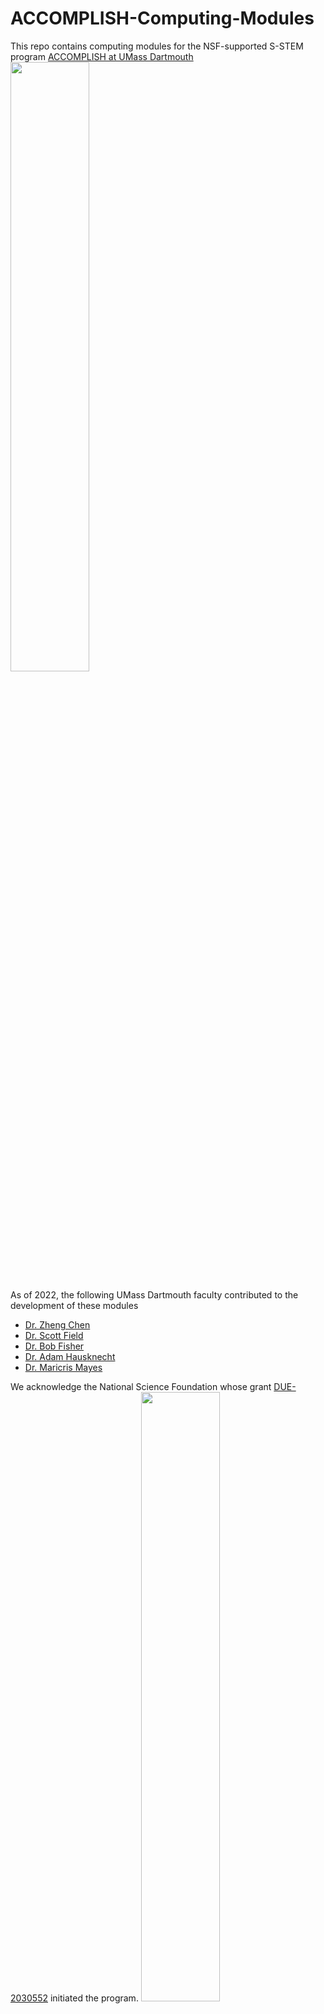# ACCOMPLISH-Computing-Modules
This repo contains computing modules for the NSF-supported S-STEM program [ACCOMPLISH at UMass Dartmouth](https://accomplish.sites.umassd.edu/)
<img src="https://user-images.githubusercontent.com/5354744/157999933-37321c9c-f859-4f6c-81a7-c6b0774cacac.png" align="middle" width=50% height=50%>

As of 2022, the following UMass Dartmouth faculty contributed to the development of these modules
- [Dr. Zheng Chen](https://lesliechenz.github.io/webpage/)
- [Dr. Scott Field](http://www.math.umassd.edu/~sfield/)
- [Dr. Bob Fisher](https://rfisher.sites.umassd.edu/)
- [Dr. Adam Hausknecht](http://www.math.umassd.edu/~ahausknecht/)
- [Dr. Maricris Mayes](https://www.maricrismayes.com/)

We acknowledge the National Science Foundation whose grant [DUE-2030552](https://www.nsf.gov/awardsearch/showAward?AWD_ID=2030552&HistoricalAwards=false) initiated the program.
<img src="https://user-images.githubusercontent.com/5354744/157999987-fa5d5314-1fb7-4e15-a3cc-c9570555a2d6.png" align="middle" width=50% height=50%>

